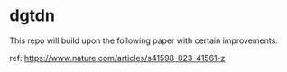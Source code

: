 # dgtdn

This repo will build upon the following paper with certain improvements.

ref: https://www.nature.com/articles/s41598-023-41561-z
